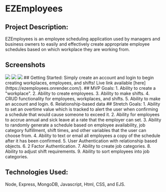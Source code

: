 # EZEmployees
## Project Description:
EZEmployees is an employee scheduling application used by managers and business owners to easily and effectively create appropriate employee schedules based on which workplace they are working from.
## Screenshots
<img src="https://i.imgur.com/lRU6S29.png">
<img src="https://i.imgur.com/bfyYZ8I.png">
<img src="https://i.imgur.com/kEeoSh6.png">
## Getting Started:
Simply create an account and login to begin creating workplaces, employees, and shifts! Live link available [here](https://ezemployees.onrender.com/).
## MVP Goals:
1. Ability to create a "workplace".
2. Ability to create employees.
3. Ability to make shifts.
4. CRUD functionality for employees, workplaces, and shifts.
5. Ability to make an account and login.
6. Relationship-based data
## Stretch Goals:
1. Ability to set an overtime value which is tracked to alert the user when confirming a schedule that would cause someone to exceed it.
2. Ability for employees to accrue annual and sick leave at a rate that the employer can set.
3. Ability to randomly generate a schedule based on employee availability, job category fulfillment, shift times, and other variables that the user can choose from.
4. Ability to text or email all employees a copy of the schedule after it has been confirmed.
5. User Authentication with relationship based objects.
6. 2 Factor Authentication.
7. Ability to create job categories.
8. Ability to adjust shift requirements.
9. Ability to sort employees into job categories.

## Technologies Used:
Node, Express, MongoDB, Javascript, Html, CSS, and EJS.
